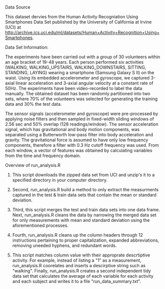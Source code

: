 Data Source

This dataset dervies from the Human Activity Recogniation Using Smartphones Data Set published by the University of California at Irvine (UCI) at http://archive.ics.uci.edu/ml/datasets/Human+Activity+Recognition+Using+Smartphones. 

Data Set Information:

The experiments have been carried out with a group of 30 volunteers within an age bracket of 19-48 years. Each person performed six activities (WALKING, WALKING_UPSTAIRS, WALKING_DOWNSTAIRS, SITTING, STANDING, LAYING) wearing a smartphone (Samsung Galaxy S II) on the waist. Using its embedded accelerometer and gyroscope, we captured 3-axial linear acceleration and 3-axial angular velocity at a constant rate of 50Hz. The experiments have been video-recorded to label the data manually. The obtained dataset has been randomly partitioned into two sets, where 70% of the volunteers was selected for generating the training data and 30% the test data. 

The sensor signals (accelerometer and gyroscope) were pre-processed by applying noise filters and then sampled in fixed-width sliding windows of 2.56 sec and 50% overlap (128 readings/window). The sensor acceleration signal, which has gravitational and body motion components, was separated using a Butterworth low-pass filter into body acceleration and gravity. The gravitational force is assumed to have only low frequency components, therefore a filter with 0.3 Hz cutoff frequency was used. From each window, a vector of features was obtained by calculating variables from the time and frequency domain.

Overview of run_analysis.R

1) This script downloads the zipped data set from UCI and unzip's it to a specified directory in your computer directory.

2) Second, run_analysis.R build a method to only extract the measurments captured in the test & train data sets that contain the mean or standard deviation.

3) Third, this script merges the test and train data sets into one data frame.  Next, run_analysis.R cleans the data by narrowing the merged data set for only measurements with mean and standard deviation using the aforementioned processes.  

4) Fourth, run_analysis.R cleans up the column headers through 12 instructions pertaining to proper capitalization, expanded abbreviations, removing uneeded hyphens, and redundant words.

5) This script matches column value with their approprate descrtiptive activity.  For example, instead of listing a "1" as a measurement, run_analysis.R coorelates and inserts a descirptive string such as "walking".  Finally,  run_analysis.R creates a second independent tidy data set that calculates the average of each variable for each activity and each subject and writes it to a file "run_data_summary.txt".